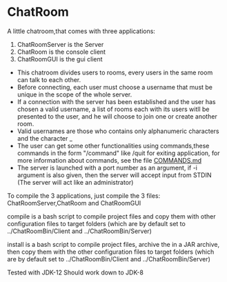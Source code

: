 # ChatRoom

A little chatroom,that comes with three applications:

1. ChatRoomServer is the Server
2. ChatRoom is the console client
3. ChatRoomGUI is the gui client

- This chatroom divides users to rooms, every users in the same room can talk to each other.
- Before connecting, each user must choose a username that must be unique in the scope of the whole server.
- If a connection with the server has been established and the user has chosen a valid username, a list of rooms each with its users witll be presented to the user, and he will choose to join one or create another room.
- Valid usernames are those who contains only alphanumeric characters and the character _
- The user can get some other functionalities using commands,these commands in the form "/command" like /quit for exiting application, for more information about commands, see the file [COMMANDS.md](./COMMANDS.md)
- The server is launched with a port number as an argument, if -i argument is also given, then the server will accept input from STDIN (The server will act like an administrator)

To compile the 3 applications, just compile the 3 files: ChatRoomServer,ChatRoom and ChatRoomGUI

compile is a bash script to compile project files and copy them with other configuration files to target folders (which are by default set to ../ChatRoomBin/Client and ../ChatRoomBin/Server)

install is a bash script to compile project files, archive the in a JAR archive, then copy them with the other
configuration files to target folders
(which are by default set to ../ChatRoomBin/Client and ../ChatRoomBin/Server)

Tested with JDK-12
Should work down to JDK-8
